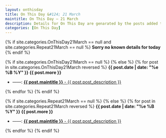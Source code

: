 ```yaml
---
layout: onthisday
title: On This Day &#124; 21 March
maintitle: On This Day — 21 March
description: Details for On This Day are genarated by the posts added to the website so the content is subject to changes/updates over time.
categories: [On This Day]
---
```


{% if site.categories.OnThisDay21March == null and site.categories.Repeat21March == null %}
<strong>Sorry no known details for today</strong>
{% endif %}

{% if site.categories.OnThisDay21March == null %}
{% else %}
{% for post in site.categories.OnThisDay21March reversed %}
<strong>{{ post.date | date: "%e %B %Y" }} {{ post.more }}</strong>
<ul>
<li> ——: <a href="{{ post.url }}"><strong>{{ post.maintitle }}</strong> - {{ post.post_description }}</a></li>
</ul>
{% endfor %}
{% endif %}

{% if site.categories.Repeat21March == null %}
{% else %}
{% for post in site.categories.Repeat21March reversed %}
<strong>{{ post.date | date: "%e %B %Y" }} {{ post.more }}</strong>
<ul>
<li> ——: <a href="{{ post.url }}"><strong>{{ post.maintitle }}</strong> - {{ post.post_description }}</a></li>
</ul>
{% endfor %}
{% endif %}
